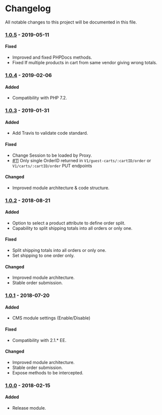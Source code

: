 # Changelog
All notable changes to this project will be documented in this file.

### [1.0.5](https://github.com/magestat/magento2-split-order/releases/tag/1.0.5) - 2019-05-11
#### Fixed
- Improved and fixed PHPDocs methods.
- Fixed If multiple products in cart from same vendor giving wrong totals.

### [1.0.4](https://github.com/magestat/magento2-split-order/releases/tag/1.0.4) - 2019-02-06
#### Added
- Compatibility with PHP 7.2.


### [1.0.3](https://github.com/magestat/magento2-split-order/releases/tag/1.0.3) - 2019-01-31
#### Added
- Add Travis to validate code standard.

#### Fixed
- Change Session to be loaded by Proxy.
- [#11](https://github.com/magestat/magento2-split-order/issues/11) Only single OrderID returned in `V1/guest-carts/:cartID/order` or `V1/carts/:cartID/order` PUT endpoints

#### Changed
- Improved module architecture & code structure.


### [1.0.2](https://github.com/magestat/magento2-split-order/releases/tag/1.0.2) - 2018-08-21
#### Added
- Option to select a product attribute to define order split.
- Capability to split shipping totals into all orders or only one.

#### Fixed
- Split shipping totals into all orders or only one.
- Set shipping to one order only.

#### Changed
- Improved module architecture.
- Stable order submission.


### [1.0.1](https://github.com/magestat/magento2-split-order/releases/tag/1.0.1) - 2018-07-20
#### Added
- CMS module settings (Enable/Disable)

#### Fixed
- Compatibility with 2.1.* EE.

#### Changed
- Improved module architecture.
- Stable order submission.
- Expose methods to be intercepted.


### [1.0.0](https://github.com/magestat/magento2-split-order/releases/tag/1.0.0) - 2018-02-15
#### Added
- Release module.
